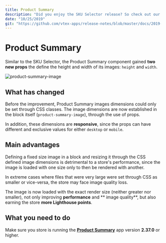 ```yaml
---
title: Product Summary
description: "Did you enjoy the SKU Selector release? So check out our Product Summary release as well: more props para define image sizes!"
date: "10/25/2019"
git: "https://github.com/vtex-apps/release-notes/blob/master/docs/2019-week-41-42/product-summary.md"
---
```


# Product Summary

Similar to the SKU Selector, the Product Summary component gained **two new props** the define the height and width of its images: `height` and `width`. 

![product-summary-image](https://user-images.githubusercontent.com/52087100/67565345-98113700-f6fb-11e9-820a-22359dc206de.png)

## What has changed

Before the improvement, Product Summary images dimensions could only be set through CSS classes. 
The image dimensions are now established in the block itself (`product-summary-image`), through the use of props.

In addition, these dimensions are **responsive**, since the props can have different and exclusive values for either `desktop` or `mobile`. 

## Main advantages

Defining a fixed size image in a block and resizing it through the CSS defined image dimensions is detrimental to a store's performance, since the image is loaded with one size only to then be rendered with another. 

In extreme cases where files that were very large were set through CSS as smaller or vice-versa, the store may face image quality loss.

The image is now loaded with the exact render size (neither greater nor smaller), not only improving **performance** and ** image quality**, but also earning the store **more Lighthouse points**.

## What you need to do 

Make sure you store is running the [**Product Summary**](https://vtex.io/docs/app/vtex.product-summary) app version **2.37.0** or higher.
